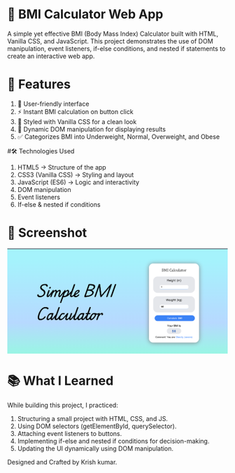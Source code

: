 # 🧮 BMI Calculator Web App

A simple yet effective BMI (Body Mass Index) Calculator built with HTML, Vanilla CSS, and JavaScript. This project demonstrates the use of DOM manipulation, event listeners, if-else conditions, and nested if statements to create an interactive web app.

# 🚀 Features

1. 📱 User-friendly interface
2. ⚡ Instant BMI calculation on button click
3. 🎨 Styled with Vanilla CSS for a clean look
4. 🔄 Dynamic DOM manipulation for displaying results
5. ✅ Categorizes BMI into Underweight, Normal, Overweight, and Obese

#🛠️ Technologies Used

1. HTML5 → Structure of the app
2. CSS3 (Vanilla CSS) → Styling and layout
3. JavaScript (ES6) → Logic and interactivity
4. DOM manipulation
5. Event listeners
6. If-else & nested if conditions

# 📸 Screenshot

![BMI_Calculator](https://github.com/krishkumar0204/BMI-Calculator-/blob/fd38348f08c91ea24ca5099705adeaf22fcd793d/Bmi%20calculator%20.png)


# 📚 What I Learned

While building this project, I practiced:

1. Structuring a small project with HTML, CSS, and JS.
2. Using DOM selectors (getElementById, querySelector).
3. Attaching event listeners to buttons.
4. Implementing if-else and nested if conditions for decision-making.
5. Updating the UI dynamically using DOM manipulation.

Designed and Crafted by Krish kumar.
